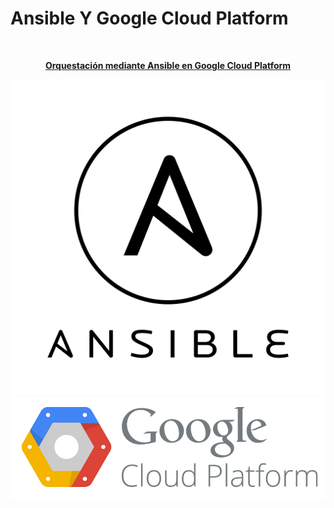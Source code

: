 # **Ansible Y Google Cloud Platform**  

</br>
<p align="center">
<b><u>Orquestación mediante Ansible en Google Cloud Platform</u></b>
</p>

<p align="center">

  <img src="images/ansible.png" alt="Ansible"/>
  <img src="images/Google.png" alt="Google"/>

</p>


